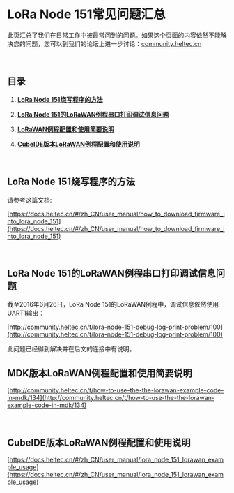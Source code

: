 # LoRa Node 151常见问题汇总

此页汇总了我们在日常工作中被最常问到的问题。如果这个页面的内容依然不能解决您的问题，您可以到我们的论坛上进一步讨论：[community.heltec.cn](http://community.heltec.cn/)

&nbsp;

## 目录

1. **[LoRa Node 151烧写程序的方法](#LoRa-Node-151烧写程序的方法)**

2. **[LoRa Node 151的LoRaWAN例程串口打印调试信息问题](#LoRa-Node-151的LoRaWAN例程串口打印调试信息问题)**

3. **[LoRaWAN例程配置和使用简要说明](#LoRaWAN例程配置和使用简要说明)**

4. **[CubeIDE版本LoRaWAN例程配置和使用说明](#CubeIDE版本LoRaWAN例程配置和使用说明)**

   &nbsp;

## LoRa Node 151烧写程序的方法

请参考这篇文档:

[https://docs.heltec.cn/#/zh_CN/user_manual/how_to_download_firmware_into_lora_node_151](https://docs.heltec.cn/#/zh_CN/user_manual/how_to_download_firmware_into_lora_node_151)

&nbsp;

## LoRa Node 151的LoRaWAN例程串口打印调试信息问题

截至2016年6月26日，LoRa Node 151的LoRaWAN例程中，调试信息依然使用UART1输出：

[http://community.heltec.cn/t/lora-node-151-debug-log-print-problem/100](http://community.heltec.cn/t/lora-node-151-debug-log-print-problem/100)

此问题已经得到解决并在后文的连接中有说明。



## MDK版本LoRaWAN例程配置和使用简要说明

[http://community.heltec.cn/t/how-to-use-the-the-lorawan-example-code-in-mdk/134](http://community.heltec.cn/t/how-to-use-the-the-lorawan-example-code-in-mdk/134)

&nbsp;

## CubeIDE版本LoRaWAN例程配置和使用说明

[https://docs.heltec.cn/#/zh_CN/user_manual/lora_node_151_lorawan_example_usage](https://docs.heltec.cn/#/zh_CN/user_manual/lora_node_151_lorawan_example_usage)

